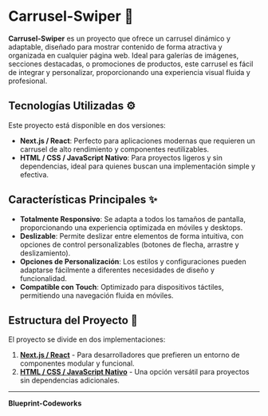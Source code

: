 # **Carrusel-Swiper** 🎠

**Carrusel-Swiper** es un proyecto que ofrece un carrusel dinámico y adaptable, diseñado para mostrar contenido de forma atractiva y organizada en cualquier página web. Ideal para galerías de imágenes, secciones destacadas, o promociones de productos, este carrusel es fácil de integrar y personalizar, proporcionando una experiencia visual fluida y profesional.

## **Tecnologías Utilizadas** ⚙️

Este proyecto está disponible en dos versiones:
- **Next.js / React**: Perfecto para aplicaciones modernas que requieren un carrusel de alto rendimiento y componentes reutilizables.
- **HTML / CSS / JavaScript Nativo**: Para proyectos ligeros y sin dependencias, ideal para quienes buscan una implementación simple y efectiva.

## **Características Principales** ✨

- **Totalmente Responsivo**: Se adapta a todos los tamaños de pantalla, proporcionando una experiencia optimizada en móviles y desktops.
- **Deslizable**: Permite deslizar entre elementos de forma intuitiva, con opciones de control personalizables (botones de flecha, arrastre y deslizamiento).
- **Opciones de Personalización**: Los estilos y configuraciones pueden adaptarse fácilmente a diferentes necesidades de diseño y funcionalidad.
- **Compatible con Touch**: Optimizado para dispositivos táctiles, permitiendo una navegación fluida en móviles.

## **Estructura del Proyecto** 📂

El proyecto se divide en dos implementaciones:
1. [**Next.js / React**](https://github.com/Blueprint-Codeworks/Carrusel-Swiper-1-React-Nextjs) - Para desarrolladores que prefieren un entorno de componentes modular y funcional.
2. [**HTML / CSS / JavaScript Nativo**](https://github.com/Blueprint-Codeworks/Carrusel-Swiper-1-Nativo) - Una opción versátil para proyectos sin dependencias adicionales.

---

**Blueprint-Codeworks**

